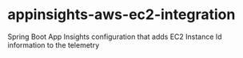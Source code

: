 # appinsights-aws-ec2-integration
Spring Boot App Insights configuration that adds EC2 Instance Id information to the telemetry

